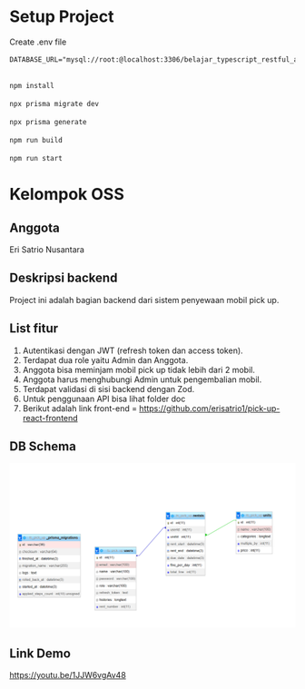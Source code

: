 # Setup Project

Create .env file

```
DATABASE_URL="mysql://root:@localhost:3306/belajar_typescript_restful_api"
```

```shell

npm install

npx prisma migrate dev

npx prisma generate

npm run build

npm run start

```

# Kelompok OSS
## Anggota 
Eri Satrio Nusantara
## Deskripsi backend 
Project ini adalah bagian backend dari sistem penyewaan mobil pick up. 
## List fitur 
1. Autentikasi dengan JWT (refresh token dan access token).
2. Terdapat dua role yaitu Admin dan Anggota.
3. Anggota bisa meminjam mobil pick up tidak lebih dari 2 mobil.
4. Anggota harus menghubungi Admin untuk pengembalian mobil.
5. Terdapat validasi di sisi backend dengan Zod.
6. Untuk penggunaan API bisa lihat folder doc
7. Berikut adalah link front-end = https://github.com/erisatrio1/pick-up-react-frontend

## DB Schema
![alt text](image.png)

## Link Demo
https://youtu.be/1JJW6vgAv48
